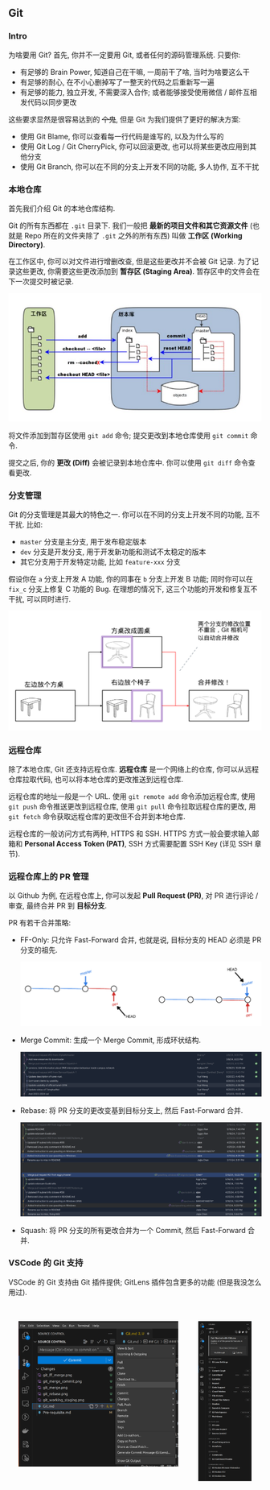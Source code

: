 ## Git

### Intro

为啥要用 Git? 首先, 你并不一定要用 Git, 或者任何的源码管理系统. 只要你:

- 有足够的 Brain Power, 知道自己在干嘛, 一周前干了啥, 当时为啥要这么干
- 有足够的耐心, 在不小心删掉写了一整天的代码之后重新写一遍
- 有足够的能力, 独立开发, 不需要深入合作; 或者能够接受使用微信 / 邮件互相发代码以同步更改

这些要求显然是很容易达到的 ~~个鬼~~, 但是 Git 为我们提供了更好的解决方案:

- 使用 Git Blame, 你可以查看每一行代码是谁写的, 以及为什么写的
- 使用 Git Log / Git CherryPick, 你可以回滚更改, 也可以将某些更改应用到其他分支
- 使用 Git Branch, 你可以在不同的分支上开发不同的功能, 多人协作, 互不干扰

### 本地仓库

首先我们介绍 Git 的本地仓库结构.

Git 的所有东西都在 `.git` 目录下. 我们一般把 **最新的项目文件和其它资源文件** (也就是 Repo 所在的文件夹除了 `.git` 之外的所有东西) 叫做 **工作区 (Working Directory)**.

在工作区中, 你可以对文件进行增删改查, 但是这些更改并不会被 Git 记录. 为了记录这些更改, 你需要这些更改添加到 **暂存区 (Staging Area)**. 暂存区中的文件会在下一次提交时被记录.

![Git Working Directory and Staging](./git_working_staging.png)

将文件添加到暂存区使用 `git add` 命令; 提交更改到本地仓库使用 `git commit` 命令.

提交之后, 你的 **更改 (Diff)** 会被记录到本地仓库中. 你可以使用 `git diff` 命令查看更改.

### 分支管理

Git 的分支管理是其最大的特色之一. 你可以在不同的分支上开发不同的功能, 互不干扰. 比如:

- `master` 分支是主分支, 用于发布稳定版本
- `dev` 分支是开发分支, 用于开发新功能和测试不太稳定的版本
- 其它分支用于开发特定功能, 比如 `feature-xxx` 分支

假设你在 `a` 分支上开发 A 功能, 你的同事在 `b` 分支上开发 B 功能; 同时你可以在 `fix_c` 分支上修复 C 功能的 Bug. 在理想的情况下, 这三个功能的开发和修复互不干扰, 可以同时进行.

![Merge](./git_merge.png)

### 远程仓库

除了本地仓库, Git 还支持远程仓库. **远程仓库** 是一个网络上的仓库, 你可以从远程仓库拉取代码, 也可以将本地仓库的更改推送到远程仓库.

远程仓库的地址一般是一个 URL. 使用 `git remote add` 命令添加远程仓库, 使用 `git push` 命令推送更改到远程仓库, 使用 `git pull` 命令拉取远程仓库的更改, 用 `git fetch` 命令获取远程仓库的更改但不合并到本地仓库.

远程仓库的一般访问方式有两种, HTTPS 和 SSH. HTTPS 方式一般会要求输入邮箱和 **Personal Access Token (PAT)**, SSH 方式需要配置 SSH Key (详见 SSH 章节).

### 远程仓库上的 PR 管理

以 Github 为例, 在远程仓库上, 你可以发起 **Pull Request (PR)**, 对 PR 进行评论 / 审查, 最终合并 PR 到 **目标分支**.

PR 有若干合并策略:

- FF-Only: 只允许 Fast-Forward 合并, 也就是说, 目标分支的 HEAD 必须是 PR 分支的祖先.

  ![FF-Only](./git_ff_merge.png)

- Merge Commit: 生成一个 Merge Commit, 形成环状结构.

  ![Merge Commit](./git_merge_commit.png)

- Rebase: 将 PR 分支的更改变基到目标分支上, 然后 Fast-Forward 合并.

  ![Rebase](./git_rebase.png)

- Squash: 将 PR 分支的所有更改合并为一个 Commit, 然后 Fast-Forward 合并.

### VSCode 的 Git 支持

VSCode 的 Git 支持由 Git 插件提供; GitLens 插件包含更多的功能 (但是我没怎么用过).

<div style="display: flex; flex-direction: row; justify-content: center;">
<div style="display: flex; height: 600px; margin: 20px;">

![VSCode Git](./git_vscode_ext.png)

</div>

<div style="display: flex; height: 600px; margin: 20px;">

![VSCode GitLens](./git_vscode_gitlens.png)

</div>
</div>
